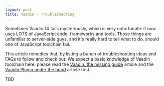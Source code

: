 ```yaml
---
layout: post
title: Vaadin - Troubleshooting
---
```


Sometimes Vaadin 14 fails mysteriously, which is very unfortunate: it now uses
LOTS of JavaScript code, frameworks and tools. Those things are unfamiliar to server-side
guys, and it's really hard to tell what to do, should one of JavaScript toolchain fail.

This article remedies that, by listing a bunch of troubleshooting ideas and FAQs to
follow and check out. We expect a basic knowledge of Vaadin toolchain here, please
read the [Vaadin: the missing guide](../Vaadin-the-missing-guide/) article
and the [Vaadin Plugin under the hood](../Vaadin-Plugin-under-the-hood/) article first.

TBD
